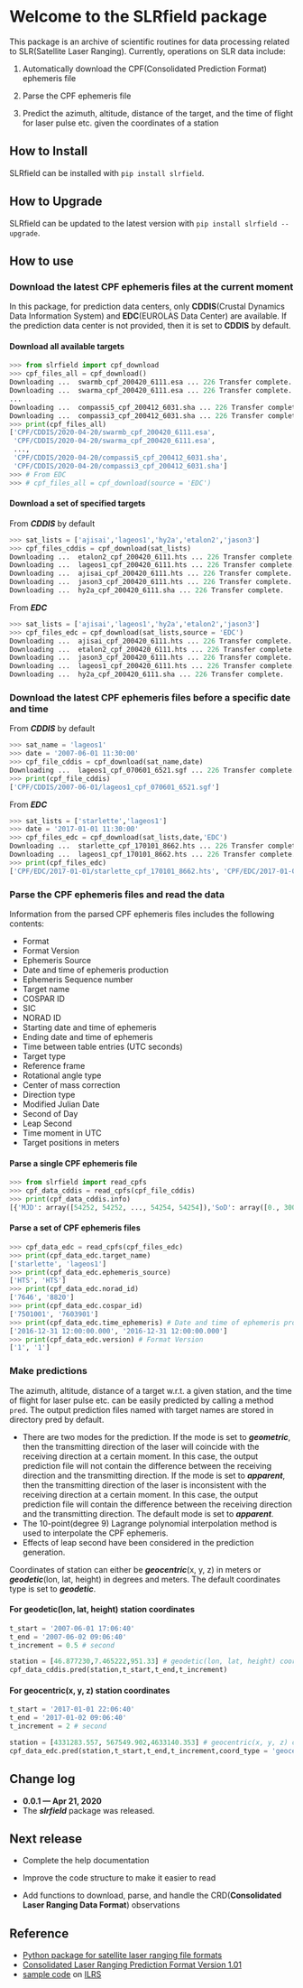 # Welcome to the SLRfield package

This package is an archive of scientific routines for data processing related to SLR(Satellite Laser Ranging). 
Currently, operations on SLR data include:

1. Automatically download the CPF(Consolidated Prediction Format) ephemeris file

2. Parse the CPF ephemeris file

3. Predict the azimuth, altitude, distance of the target, and the time of flight for laser pulse etc. given the coordinates of a station 

## How to Install

SLRfield can be installed with `pip install slrfield`.

## How to Upgrade

SLRfield can be updated to the latest version with `pip install slrfield --upgrade`.

## How to use

### Download the latest CPF ephemeris files at the current moment

In this package, for prediction data centers, only **CDDIS**(Crustal Dynamics Data Information System) and **EDC**(EUROLAS Data Center) are available. If the prediction data center is not provided, then it is set to **CDDIS** by default.

#### Download all available targets

```python
>>> from slrfield import cpf_download
>>> cpf_files_all = cpf_download()
Downloading ...  swarmb_cpf_200420_6111.esa ... 226 Transfer complete.
Downloading ...  swarma_cpf_200420_6111.esa ... 226 Transfer complete.
...
Downloading ...  compassi5_cpf_200412_6031.sha ... 226 Transfer complete.
Downloading ...  compassi3_cpf_200412_6031.sha ... 226 Transfer complete.
>>> print(cpf_files_all)
['CPF/CDDIS/2020-04-20/swarmb_cpf_200420_6111.esa',
 'CPF/CDDIS/2020-04-20/swarma_cpf_200420_6111.esa',
 ...,
 'CPF/CDDIS/2020-04-20/compassi5_cpf_200412_6031.sha',
 'CPF/CDDIS/2020-04-20/compassi3_cpf_200412_6031.sha']
>>> # From EDC
>>> # cpf_files_all = cpf_download(source = 'EDC')
```
#### Download a set of specified targets

From ***CDDIS*** by default

```python
>>> sat_lists = ['ajisai','lageos1','hy2a','etalon2','jason3']
>>> cpf_files_cddis = cpf_download(sat_lists) 
Downloading ...  etalon2_cpf_200420_6111.hts ... 226 Transfer complete.
Downloading ...  lageos1_cpf_200420_6111.hts ... 226 Transfer complete.
Downloading ...  ajisai_cpf_200420_6111.hts ... 226 Transfer complete.
Downloading ...  jason3_cpf_200420_6111.hts ... 226 Transfer complete.
Downloading ...  hy2a_cpf_200420_6111.sha ... 226 Transfer complete.
```

From ***EDC***

```python
>>> sat_lists = ['ajisai','lageos1','hy2a','etalon2','jason3']
>>> cpf_files_edc = cpf_download(sat_lists,source = 'EDC') 
Downloading ...  ajisai_cpf_200420_6111.hts ... 226 Transfer complete.
Downloading ...  etalon2_cpf_200420_6111.hts ... 226 Transfer complete.
Downloading ...  jason3_cpf_200420_6111.hts ... 226 Transfer complete.
Downloading ...  lageos1_cpf_200420_6111.hts ... 226 Transfer complete.
Downloading ...  hy2a_cpf_200420_6111.sha ... 226 Transfer complete.
```

### Download the latest CPF ephemeris files before a specific date and time

From ***CDDIS*** by default

```python
>>> sat_name = 'lageos1'
>>> date = '2007-06-01 11:30:00'
>>> cpf_file_cddis = cpf_download(sat_name,date)
Downloading ...  lageos1_cpf_070601_6521.sgf ... 226 Transfer complete.
>>> print(cpf_file_cddis)
['CPF/CDDIS/2007-06-01/lageos1_cpf_070601_6521.sgf']
```

From ***EDC***

```python
>>> sat_lists = ['starlette','lageos1']
>>> date = '2017-01-01 11:30:00'
>>> cpf_files_edc = cpf_download(sat_lists,date,'EDC')
Downloading ...  starlette_cpf_170101_8662.hts ... 226 Transfer complete.
Downloading ...  lageos1_cpf_170101_8662.hts ... 226 Transfer complete.
>>> print(cpf_files_edc)
['CPF/EDC/2017-01-01/starlette_cpf_170101_8662.hts', 'CPF/EDC/2017-01-01/lageos1_cpf_170101_8662.hts']
```

### Parse the CPF ephemeris files and read the data

Information from the parsed CPF ephemeris files includes the following contents:
 - Format
 - Format Version
 - Ephemeris Source
 - Date and time of ephemeris production
 - Ephemeris Sequence number
 - Target name
 - COSPAR ID
 - SIC
 - NORAD ID
 - Starting date and time of ephemeris
 - Ending date and time of ephemeris
 - Time between table entries (UTC seconds)
 - Target type
 - Reference frame
 - Rotational angle type
 - Center of mass correction
 - Direction type
 - Modified Julian Date
 - Second of Day 
 - Leap Second
 - Time moment in UTC 
 - Target positions in meters

#### Parse a single CPF ephemeris file

```python
>>> from slrfield import read_cpfs
>>> cpf_data_cddis = read_cpfs(cpf_file_cddis)
>>> print(cpf_data_cddis.info)
[{'MJD': array([54252, 54252, ..., 54254, 54254]),'SoD': array([0., 300., ..., 85800., 86100.]),'positions[m]': array([[ 6033709.581,  6786287.416, 8199639.624], ..., [ 3434366.77 , -2533996.246, 11511370.917]]),'Leap_Second': array([0, 0, ..., 0, 0]),'Format': 'CPF', 'Format Version': '1', 'Ephemeris Source': 'SGF', 'Time of Ephemeris Production': '2007-06-01 02:00:00.000', 'Ephemeris Sequence Number': '6521', 'Target Name': 'Lageos1', 'COSPAR ID': '7603901', 'SIC': '1155', 'NORAD ID': '08820', 'Start': '2007-06-01 00:00:00.000', 'End': '2007-06-03 23:54:00.000', 'Time Interval[sec]': '300', 'Target Type': 'passive(retro-reflector) artificial satellite', 'Reference Frame': 'ITRF(default)', 'Rotational Angle': 'Not Applicable', 'Center of Mass Correction': 'None applied. Prediction is for center of mass of target', 'Direction': 'instantaneous vector from geocenter to target, without light-time iteration', 'ts_utc': array(['2007-06-01 00:00:00.000', '2007-06-01 00:05:00.000', ..., '2007-06-03 23:50:00.000', '2007-06-03 23:55:00.000'], dtype='<U23')}]   
```

#### Parse a set of CPF ephemeris files

```python
>>> cpf_data_edc = read_cpfs(cpf_files_edc)
>>> print(cpf_data_edc.target_name)
['starlette', 'lageos1']
>>> print(cpf_data_edc.ephemeris_source)
['HTS', 'HTS']
>>> print(cpf_data_edc.norad_id)
['7646', '8820']
>>> print(cpf_data_edc.cospar_id)
['7501001', '7603901']
>>> print(cpf_data_edc.time_ephemeris) # Date and time of ephemeris production
['2016-12-31 12:00:00.000', '2016-12-31 12:00:00.000']
>>> print(cpf_data_edc.version) # Format Version
['1', '1']
```

### Make predictions

The azimuth, altitude, distance of a target w.r.t. a given station, and the time of flight for laser pulse etc. can be easily predicted by calling a method `pred`. The output prediction files named with target names are stored in directory pred by default. 

- There are two modes for the prediction. If the mode is set to ***geometric***, then the transmitting direction of the laser will coincide with the receiving direction at a certain moment. In this case, the output prediction file will not contain the difference between the receiving direction and the transmitting direction. If the mode is set to ***apparent***, then the transmitting direction of the laser is inconsistent with the receiving direction at a certain moment. In this case, the output prediction file will contain the difference between the receiving direction and the transmitting direction. The default mode is set to ***apparent***.
- The 10-point(degree 9) Lagrange polynomial interpolation method is used to interpolate the CPF ephemeris.
- Effects of leap second have been considered in the prediction generation.

Coordinates of station can either be ***geocentric***(x, y, z) in meters or ***geodetic***(lon, lat, height) in degrees and meters. The default coordinates type is set to ***geodetic***.

#### For geodetic(lon, lat, height) station coordinates 

```python
t_start = '2007-06-01 17:06:40'
t_end = '2007-06-02 09:06:40'
t_increment = 0.5 # second

station = [46.877230,7.465222,951.33] # geodetic(lon, lat, height) coordinates in degrees and meters by default
cpf_data_cddis.pred(station,t_start,t_end,t_increment)
```

####  For geocentric(x, y, z) station coordinates

```python
t_start = '2017-01-01 22:06:40'
t_end = '2017-01-02 09:06:40'
t_increment = 2 # second

station = [4331283.557, 567549.902,4633140.353] # geocentric(x, y, z) coordinates in meters
cpf_data_edc.pred(station,t_start,t_end,t_increment,coord_type = 'geocentric',mode='geometric')
```

## Change log

- **0.0.1 — Apr 21,  2020**
- The ***slrfield*** package was released.
  

## Next release

 - Complete the help documentation

 - Improve the code structure to make it easier to read

 - Add functions to download, parse, and handle the CRD(**Consolidated Laser Ranging Data Format**) observations

## Reference

- [Python package for satellite laser ranging file formats](https://github.com/dronir/SLRdata)
- [Consolidated Laser Ranging Prediction Format Version 1.01](https://ilrs.gsfc.nasa.gov/docs/2006/cpf_1.01.pdf)
- [sample code](https://ilrs.gsfc.nasa.gov/docs/2017/cpf_sample_code_v1.01d.tgz) on [ILRS](https://ilrs.gsfc.nasa.gov/data_and_products/formats/cpf.html)

